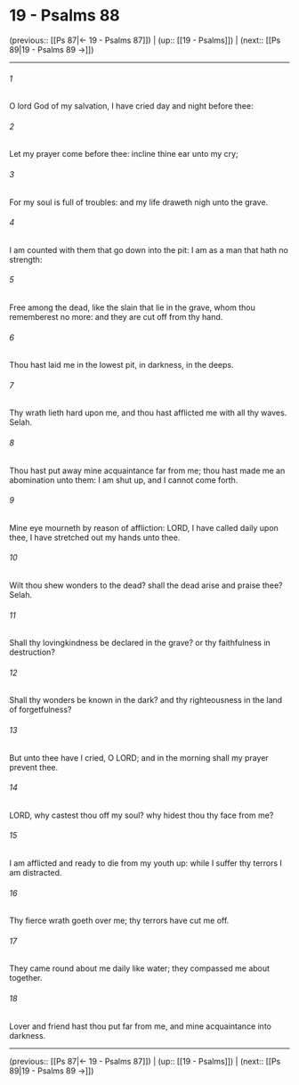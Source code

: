 # 19 - Psalms 88

(previous:: [[Ps 87|← 19 - Psalms 87]]) | (up:: [[19 - Psalms]]) | (next:: [[Ps 89|19 - Psalms 89 →]])

***


###### 1 
O lord God of my salvation, I have cried day and night before thee: 

###### 2 
Let my prayer come before thee: incline thine ear unto my cry; 

###### 3 
For my soul is full of troubles: and my life draweth nigh unto the grave. 

###### 4 
I am counted with them that go down into the pit: I am as a man that hath no strength: 

###### 5 
Free among the dead, like the slain that lie in the grave, whom thou rememberest no more: and they are cut off from thy hand. 

###### 6 
Thou hast laid me in the lowest pit, in darkness, in the deeps. 

###### 7 
Thy wrath lieth hard upon me, and thou hast afflicted me with all thy waves. Selah. 

###### 8 
Thou hast put away mine acquaintance far from me; thou hast made me an abomination unto them: I am shut up, and I cannot come forth. 

###### 9 
Mine eye mourneth by reason of affliction: LORD, I have called daily upon thee, I have stretched out my hands unto thee. 

###### 10 
Wilt thou shew wonders to the dead? shall the dead arise and praise thee? Selah. 

###### 11 
Shall thy lovingkindness be declared in the grave? or thy faithfulness in destruction? 

###### 12 
Shall thy wonders be known in the dark? and thy righteousness in the land of forgetfulness? 

###### 13 
But unto thee have I cried, O LORD; and in the morning shall my prayer prevent thee. 

###### 14 
LORD, why castest thou off my soul? why hidest thou thy face from me? 

###### 15 
I am afflicted and ready to die from my youth up: while I suffer thy terrors I am distracted. 

###### 16 
Thy fierce wrath goeth over me; thy terrors have cut me off. 

###### 17 
They came round about me daily like water; they compassed me about together. 

###### 18 
Lover and friend hast thou put far from me, and mine acquaintance into darkness.

***

(previous:: [[Ps 87|← 19 - Psalms 87]]) | (up:: [[19 - Psalms]]) | (next:: [[Ps 89|19 - Psalms 89 →]])

